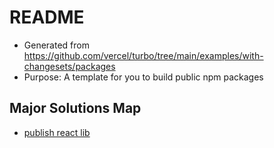 # README

- Generated from https://github.com/vercel/turbo/tree/main/examples/with-changesets/packages
- Purpose: A template for you to build public npm packages

## Major Solutions Map

- [publish react lib](./packages/acme-core/)

